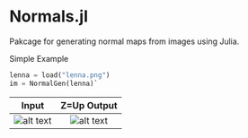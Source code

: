 # Normals.jl
Pakcage for generating normal maps from images using Julia.

Simple Example
```python
lenna = load("lenna.png")
im = NormalGen(lenna)`
```



Input             |  Z=Up Output
:-------------------------:|:-------------------------:
![alt text](https://github.com/NTimmons/Normals.jl/blob/master/test/Lenna.png?raw=true)  |  ![alt text](https://github.com/NTimmons/Normals.jl/blob/master/test/LennaNormals.png?raw=true)
